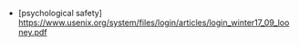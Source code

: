 - [psychological safety] https://www.usenix.org/system/files/login/articles/login_winter17_09_looney.pdf
